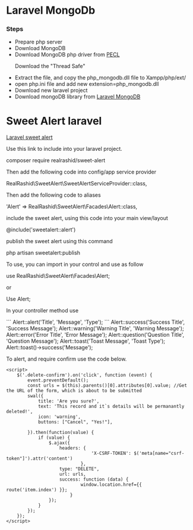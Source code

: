 <h1>Laravel MongoDb</h1>
<h3>Steps</h3>
<ul>
    <li>Prepare php server</li>
    <li>Download MongoDB</li>
    <li>Download MongoDB php driver from <a href="https://pecl.php.net/package/mongodb/1.9.1/windows"> PECL </a></li>
    <p>Download the "Thread Safe"</p>
    <li>Extract the file, and copy the php_mongodb.dll file to Xampp/php/ext/</li>
    <li>open php.ini file and add new extension=php_mongodb.dll</li>
    <li>Download new laravel project</li>
    <li>Download mongoDB library from <a href="https://github.com/jenssegers/laravel-mongodb">Laravel MongoDB</a></li>
</ul>

<h1>Sweet Alert laravel</h1>

<p><a href="https://realrashid.github.io/sweet-alert/install">Laravel sweet alert</a></p>

<p>Use this link to include into your laravel project. </p>

composer require realrashid/sweet-alert

<p> Then add the following code into config/app service provider </p>

RealRashid\SweetAlert\SweetAlertServiceProvider::class,

<p> Then add the following code to aliases </p>

'Alert' => RealRashid\SweetAlert\Facades\Alert::class,

<p>include the sweet alert, using this code into your main view/layout</p>

@include('sweetalert::alert')

<p>publish the sweet alert using this command </p>

php artisan sweetalert:publish

<p> To use, you can import in your control and use as follow </p>

use RealRashid\SweetAlert\Facades\Alert;

or

Use Alert;

<p>In your controller method use</p>
```
Alert::alert('Title', 'Message', 'Type');
```
Alert::success('Success Title', 'Success Message');
Alert::warning('Warning Title', 'Warning Message');
Alert::error('Error Title', 'Error Message');
Alert::question('Question Title', 'Question Message');
Alert::toast('Toast Message', 'Toast Type');
Alert::toast()->success('Message');

<p> To alert, and require confirm use the code below. </p>

<script src="https://unpkg.com/sweetalert/dist/sweetalert.min.js"></script>

    <script>
        $('.delete-confirm').on('click', function (event) {
            event.preventDefault();
            const urls = $(this).parents()[0].attributes[0].value; //Get the URL of the form, which is about to be submitted
            swal({
                title: 'Are you sure?',
                text: 'This record and it`s details will be permanantly deleted!',
                icon: 'warning',
                buttons: ["Cancel", "Yes!"],

            }).then(function(value) {
                if (value) {
                    $.ajax({
                        headers: {
                                    'X-CSRF-TOKEN': $('meta[name="csrf-token"]').attr('content')
                                },
                        type: "DELETE",
                        url: urls,
                        success: function (data) {
                                window.location.href={{ route('item.index') }};
                            }
                    });
                }
            });
        });
    </script>
